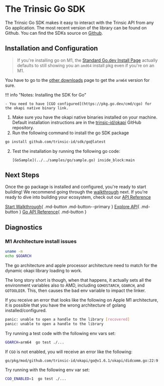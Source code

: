 # The Trinsic Go SDK

The Trinsic Go SDK makes it easy to interact with the Trinsic API from any Go application. The most recent version of the library can be found on Github. You can find the SDKs source on [Github](https://github.com/trinsic-id/sdk/tree/main/go).

## Installation and Configuration

> If you're installing go on M1, the [Standard Go.dev Install Page](https://go.dev/doc/install) actually defaults to still showing you an `amd64` install pkg even if you're on an M1.

You have to go to the [other downloads](https://go.dev/dl/) page to get the `arm64` version for sure.

!!! info "Notes: Installing the SDK for Go"

    - You need to have [CGO configured](https://pkg.go.dev/cmd/cgo) for the okapi native binary link.

1. Make sure you have the okapi native binaries installed on your machine. Default installation instructions are in the [trinsic-id/okapi](https://github.com/trinsic-id/okapi/) GitHub repository.
2. Run the following command to install the go SDK package
```bash
go install github.com/trinsic-id/sdk/go@latest
```
2. Test the installation by running the following go code:
    <!--codeinclude-->
    ```golang
    [GoSample](../../samples/go/sample.go) inside_block:main
    ```
<!--/codeinclude-->

## Next Steps
Once the go package is installed and configured, you're ready to start building! We recommend going through the [walkthrough](../walkthroughs/vaccination.md) next. If you're ready to dive into building your ecosystem, check out our [API Reference](../reference/index.md)

[Start Walkthrough](../walkthroughs/vaccination.md){ .md-button .md-button--primary } [Explore API](../reference/index.md){ .md-button } [Go API Reference](../reference/index.md){ .md-button }

## Diagnostics

### M1 Architecture install issues

```bash
uname -m
echo $GOARCH
```

The go architecture and apple processor architecture need to match for the dynamic okapi library loading to work.

The long story short is though, when that happens, it actually sets all the environment variables also to AMD, including `GOHOSTARCH`, `GOARCH`, and `GOTOOLDIR`. This, then causes the bad env variable to impact the linker.

If you receive an error that looks like the following on Apple M1 architecture, it is possible that you have the wrong architecture of golang installed/configured.
```bash
panic: unable to open a handle to the library [recovered]
panic: unable to open a handle to the library
```

Try running a test code with the following env vars set:
```bash
GOARCH=arm64  go test ./...
```

If `CGO` is not enabled, you will receive an error like the following:
```bash
go/pkg/mod/github.com/trinsic-id/okapi/go@v1.6.1/okapi/didcomm.go:22:9: undefined: callOkapiNative
```

Try running with the following env var set:
```bash
CGO_ENABLED=1  go test ./...
```
